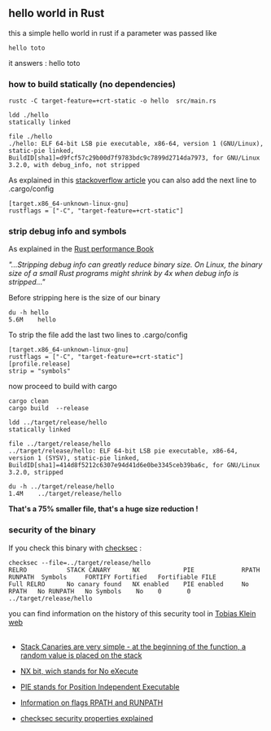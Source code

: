 ## hello world in Rust
this a simple hello world in rust 
if a parameter was passed like
    
    hello toto 

it answers : hello toto  

### how to build statically (no dependencies)

    rustc -C target-feature=+crt-static -o hello  src/main.rs

    ldd ./hello 
	statically linked

    file ./hello
    ./hello: ELF 64-bit LSB pie executable, x86-64, version 1 (GNU/Linux), static-pie linked, BuildID[sha1]=d9fcf57c29b00d7f9783bdc9c7899d2714da7973, for GNU/Linux 3.2.0, with debug_info, not stripped


As explained in this [stackoverflow article](https://stackoverflow.com/questions/31770604/how-to-generate-statically-linked-executables)
you can also add the next line to .cargo/config

    [target.x86_64-unknown-linux-gnu]
    rustflags = ["-C", "target-feature=+crt-static"]
     


### strip debug info and symbols

As explained in the [Rust performance Book](https://nnethercote.github.io/perf-book/build-configuration.html#:~:text=Strip%20Debug%20Info%20and%20Symbols&text=Alternatively%2C%20use%20strip%20%3D%20%22symbols,when%20debug%20info%20is%20stripped.)
 
*"...Stripping debug info can greatly reduce binary size. On Linux, the binary size of a small Rust programs might shrink by 4x when debug info is stripped..."*

Before stripping here is the size of our binary 

    du -h hello 
    5.6M	hello

To strip the file  add the last two lines to .cargo/config

    [target.x86_64-unknown-linux-gnu]
    rustflags = ["-C", "target-feature=+crt-static"]
    [profile.release]
    strip = "symbols"

now proceed to build with cargo

    cargo clean
    cargo build  --release 

    ldd ../target/release/hello
	statically linked

    file ../target/release/hello
    ../target/release/hello: ELF 64-bit LSB pie executable, x86-64, version 1 (SYSV), static-pie linked, BuildID[sha1]=414d8f5212c6307e94d41d6e0be3345ceb39ba6c, for GNU/Linux 3.2.0, stripped

    du -h ../target/release/hello
    1.4M	../target/release/hello


**That's a 75% smaller file, that's a huge size reduction !**
    


### security of the binary

If you check this binary with [checksec](https://github.com/lao-tseu-is-alive/checksec.sh) :
    
    checksec --file=../target/release/hello
    RELRO           STACK CANARY      NX            PIE             RPATH      RUNPATH	Symbols		FORTIFY	Fortified	Fortifiable	FILE
    Full RELRO      No canary found   NX enabled    PIE enabled     No RPATH   No RUNPATH   No Symbols	  No	0		0		../target/release/hello


you can find information on the history of this security tool in [Tobias Klein web](https://www.trapkit.de/tools/checksec/)
<br><br>

 + [Stack Canaries are very simple - at the beginning of the function, a random value is placed on the stack](https://ir0nstone.gitbook.io/notes/types/stack/canaries)

 + [NX bit, wich stands for No eXecute](https://ir0nstone.gitbook.io/notes/types/stack/no-execute)

 + [PIE stands for Position Independent Executable](https://ir0nstone.gitbook.io/notes/types/stack/pie)

 + [Information on flags RPATH and RUNPATH](https://security.stackexchange.com/questions/161799/why-does-checksec-sh-highlight-rpath-and-runpath-as-security-issues/165762#165762)

 + [checksec security properties explained](https://opensource.com/article/21/6/linux-checksec)


